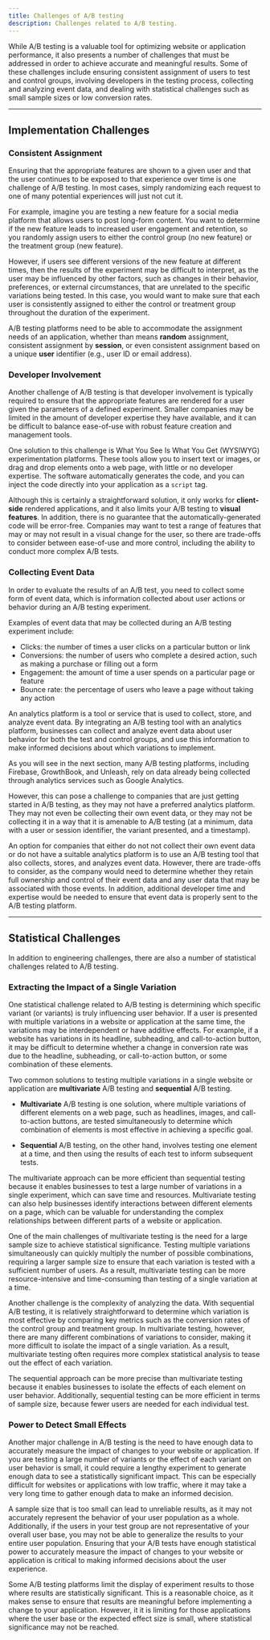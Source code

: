 ```yaml
---
title: Challenges of A/B testing
description: Challenges related to A/B testing.
---
```


While A/B testing is a valuable tool for optimizing website or application performance, it also presents a number of challenges that must be addressed in order to achieve accurate and meaningful results. Some of these challenges include ensuring consistent assignment of users to test and control groups, involving developers in the testing process, collecting and analyzing event data, and dealing with statistical challenges such as small sample sizes or low conversion rates.

---

## Implementation Challenges

### Consistent Assignment

Ensuring that the appropriate features are shown to a given user and that the user continues to be exposed to that experience over time is one challenge of A/B testing. In most cases, simply randomizing each request to one of many potential experiences will just not cut it.

For example, imagine you are testing a new feature for a social media platform that allows users to post long-form content. You want to determine if the new feature leads to increased user engagement and retention, so you randomly assign users to either the control group (no new feature) or the treatment group (new feature).

However, if users see different versions of the new feature at different times, then the results of the experiment may be difficult to interpret, as the user may be influenced by other factors, such as changes in their behavior, preferences, or external circumstances, that are unrelated to the specific variations being tested. In this case, you would want to make sure that each user is consistently assigned to either the control or treatment group throughout the duration of the experiment.

A/B testing platforms need to be able to accommodate the assignment needs of an application, whether than means **random** assignment, consistent assignment by **session**, or even consistent assignment based on a unique **user** identifier (e.g., user ID or email address).

### Developer Involvement

Another challenge of A/B testing is that developer involvement is typically required to ensure that the appropriate features are rendered for a user given the parameters of a defined experiment. Smaller companies may be limited in the amount of developer expertise they have available, and it can be difficult to balance ease-of-use with robust feature creation and management tools.

One solution to this challenge is What You See Is What You Get (WYSIWYG) experimentation platforms. These tools allow you to insert text or images, or drag and drop elements onto a web page, with little or no developer expertise. The software automatically generates the code, and you can inject the code directly into your application as a `script` tag.

Although this is certainly a straightforward solution, it only works for **client-side** rendered applications, and it also limits your A/B testing to **visual features**. In addition, there is no guarantee that the automatically-generated code will be error-free. Companies may want to test a range of features that may or may not result in a visual change for the user, so there are trade-offs to consider between ease-of-use and more control, including the ability to conduct more complex A/B tests.

### Collecting Event Data

In order to evaluate the results of an A/B test, you need to collect some form of event data, which is information collected about user actions or behavior during an A/B testing experiment.

Examples of event data that may be collected during an A/B testing experiment include:

- Clicks: the number of times a user clicks on a particular button or link
- Conversions: the number of users who complete a desired action, such as making a purchase or filling out a form
- Engagement: the amount of time a user spends on a particular page or feature
- Bounce rate: the percentage of users who leave a page without taking any action

An analytics platform is a tool or service that is used to collect, store, and analyze event data. By integrating an A/B testing tool with an analytics platform, businesses can collect and analyze event data about user behavior for both the test and control groups, and use this information to make informed decisions about which variations to implement.

As you will see in the next section, many A/B testing platforms, including Firebase, GrowthBook, and Unleash, rely on data already being collected through analytics services such as Google Analytics.

However, this can pose a challenge to companies that are just getting started in A/B testing, as they may not have a preferred analytics platform. They may not even be collecting their own event data, or they may not be collecting it in a way that it is amenable to A/B testing (at a minimum, data with a user or session identifier, the variant presented, and a timestamp).

An option for companies that either do not not collect their own event data or do not have a suitable analytics platform is to use an A/B testing tool that also collects, stores, and analyzes event data. However, there are trade-offs to consider, as the company would need to determine whether they retain full ownership and control of their event data and any user data that may be associated with those events. In addition, additional developer time and expertise would be needed to ensure that event data is properly sent to the A/B testing platform.

---

## Statistical Challenges

In addition to engineering challenges, there are also a number of statistical challenges related to A/B testing.

### Extracting the Impact of a Single Variation

One statistical challenge related to A/B testing is determining which specific variant (or variants) is truly influencing user behavior. If a user is presented with multiple variations in a website or application at the same time, the variations may be interdependent or have additive effects. For example, if a website has variations in its headline, subheading, and call-to-action button, it may be difficult to determine whether a change in conversion rate was due to the headline, subheading, or call-to-action button, or some combination of these elements.

Two common solutions to testing multiple variations in a single website or application are **multivariate** A/B testing and **sequential** A/B testing.

- **Multivariate** A/B testing is one solution, where multiple variations of different elements on a web page, such as headlines, images, and call-to-action buttons, are tested simultaneously to determine which combination of elements is most effective in achieving a specific goal.

* **Sequential** A/B testing, on the other hand, involves testing one element at a time, and then using the results of each test to inform subsequent tests.

The multivariate approach can be more efficient than sequential testing because it enables businesses to test a large number of variations in a single experiment, which can save time and resources. Multivariate testing can also help businesses identify interactions between different elements on a page, which can be valuable for understanding the complex relationships between different parts of a website or application.

One of the main challenges of multivariate testing is the need for a large sample size to achieve statistical significance. Testing multiple variations simultaneously can quickly multiply the number of possible combinations, requiring a larger sample size to ensure that each variation is tested with a sufficient number of users. As a result, multivariate testing can be more resource-intensive and time-consuming than testing of a single variation at a time.

Another challenge is the complexity of analyzing the data. With sequential A/B testing, it is relatively straightforward to determine which variation is most effective by comparing key metrics such as the conversion rates of the control group and treatment group. In multivariate testing, however, there are many different combinations of variations to consider, making it more difficult to isolate the impact of a single variation. As a result, multivariate testing often requires more complex statistical analysis to tease out the effect of each variation.

The sequential approach can be more precise than multivariate testing because it enables businesses to isolate the effects of each element on user behavior. Additionally, sequential testing can be more efficient in terms of sample size, because fewer users are needed for each individual test.

### Power to Detect Small Effects

Another major challenge in A/B testing is the need to have enough data to accurately measure the impact of changes to your website or application. If you are testing a large number of variants or the effect of each variant on user behavior is small, it could require a lengthy experiment to generate enough data to see a statistically significant impact. This can be especially difficult for websites or applications with low traffic, where it may take a very long time to gather enough data to make an informed decision.

A sample size that is too small can lead to unreliable results, as it may not accurately represent the behavior of your user population as a whole. Additionally, if the users in your test group are not representative of your overall user base, you may not be able to generalize the results to your entire user population. Ensuring that your A/B tests have enough statistical power to accurately measure the impact of changes to your website or application is critical to making informed decisions about the user experience.

Some A/B testing platforms limit the display of experiment results to those where results are statistically significant. This is a reasonable choice, as it makes sense to ensure that results are meaningful before implementing a change to your application. However, it it is limiting for those applications where the user base or the expected effect size is small, where statistical significance may not be reached.
